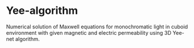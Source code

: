 # Yee-algorithm
Numerical solution of Maxwell equations for monochromatic light in cuboid environment with given magnetic and electric permeability using 3D Yee-net algorithm.